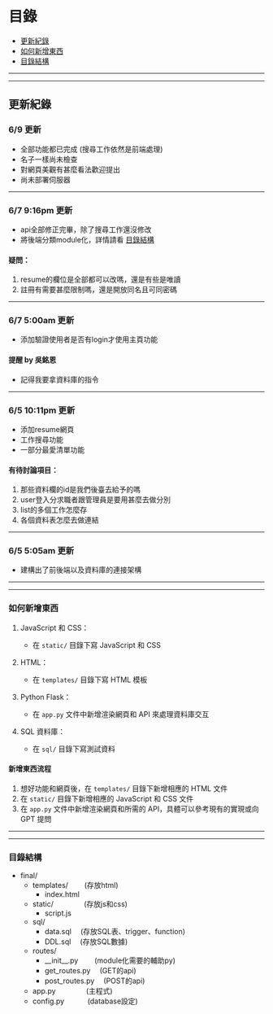# 目錄
- [更新紀錄](#更新紀錄)
- [如何新增東西](#如何新增東西)
- [目錄結構](#目錄結構)
--------------------------------
--------------------------------
## 更新紀錄

### 6/9 更新
- 全部功能都已完成 (搜尋工作依然是前端處理)
- 名子一樣尚未檢查
- 對網頁美觀有甚麼看法歡迎提出
- 尚未部署伺服器

-------------------

### 6/7 9:16pm 更新
- api全部修正完畢，除了搜尋工作還沒修改
- 將後端分類module化，詳情請看 [目錄結構](#目錄結構)

#### 疑問：
1. resume的欄位是全部都可以改嗎，還是有些是唯讀
2. 註冊有需要甚麼限制嗎，還是開放同名且可同密碼
----------------------
### 6/7 5:00am 更新
- 添加驗證使用者是否有login才使用主頁功能

#### 提醒 by 吳銘恩
- 記得我要拿資料庫的指令
-----------------------
### 6/5 10:11pm 更新
- 添加resume網頁
- 工作搜尋功能
- 一部分最愛清單功能

#### 有待討論項目：
1. 那些資料欄的id是我們後臺去給予的嗎
2. user登入分求職者跟管理員是要用甚麼去做分別
3. list的多個工作怎麼存
4. 各個資料表怎麼去做連結

----------------
### 6/5 5:05am 更新

- 建構出了前後端以及資料庫的連接架構
-----------------------------------------
-----------------------------------------
### 如何新增東西

1. JavaScript 和 CSS：
    - 在 `static/` 目錄下寫 JavaScript 和 CSS

2. HTML：
    - 在 `templates/` 目錄下寫 HTML 模板

3. Python Flask：
    - 在 `app.py` 文件中新增渲染網頁和 API 來處理資料庫交互

4. SQL 資料庫：
    - 在 `sql/` 目錄下寫測試資料

#### 新增東西流程

1. 想好功能和網頁後，在 `templates/` 目錄下新增相應的 HTML 文件
2. 在 `static/` 目錄下新增相應的 JavaScript 和 CSS 文件
3. 在 `app.py` 文件中新增渲染網頁和所需的 API，具體可以參考現有的實現或向 GPT 提問

--------------------------------------
--------------------------------------

### 目錄結構
- final/
    - templates/    &emsp;&emsp;(存放html)
        - index.html
    - static/       &emsp;&emsp;&emsp;&emsp;(存放js和css)
        - script.js
    - sql/          
        - data.sql  &emsp;(存放SQL表、trigger、function)
        - DDL.sql   &emsp;(存放SQL數據)
    - routes/
        - \_\_init__.py     &emsp;&emsp;(module化需要的輔助py)
        - get_routes.py     &emsp;(GET的api)
        - post_routes.py    &emsp;(POST的api)
    - app.py        &emsp;&emsp;&emsp;&emsp;(主程式)
    - config.py     &emsp;&emsp;&emsp;(database設定)



